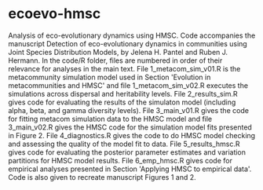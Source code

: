 # ecoevo-hmsc
Analysis of eco-evolutionary dynamics using HMSC. Code accompanies the manuscript Detection of eco-evolutionary dynamics in communities using Joint Species Distribution Models, by Jelena H. Pantel and Ruben J. Hermann. In the code/R folder, files are numbered in order of their relevance for analyses in the main text. File 1_metacom_sim_v01.R is the metacommunity simulation model used in Section 'Evolution in metacommunities and HMSC' and file 1_metacom_sim_v02.R executes the simulations across dispersal and heritability levels. File 2_results_sim.R gives code for evaluating the results of the simulaton model (including alpha, beta, and gamma diversity levels). File 3_main_v01.R gives the code for fitting metacom simulation data to the HMSC model and file 3_main_v02.R gives the HMSC code for the simulation model fits presented in Figure 2. File 4_diagnostics.R gives the code to do HMSC model checking and assessing the quality of the model fit to data. File 5_results_hmsc.R gives code for evaluating the posterior parameter estimates and variation partitions for HMSC model results. File 6_emp_hmsc.R gives code for empirical analyses presented in Section 'Applying HMSC to empirical data'. Code is also given to recreate manuscript Figures 1 and 2.